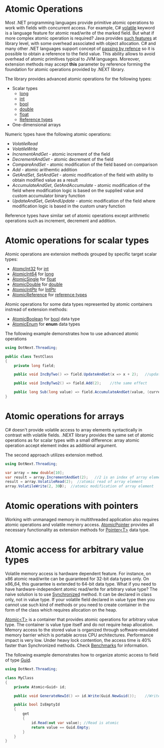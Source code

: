 Atomic Operations
====

Most .NET programming languages provide primitive atomic operations to work with fields with concurrent access. For example, C# [volatile](https://docs.microsoft.com/en-us/dotnet/csharp/language-reference/keywords/volatile) keyword is a language feature for atomic read/write of the marked field. But what if more complex atomic operation is required? Java provides [such features](https://docs.oracle.com/javase/8/docs/api/java/util/concurrent/atomic/AtomicInteger.html) at library level, with some overhead associated with object allocation. C# and many other .NET languages support concept of [passing by refence](https://docs.microsoft.com/en-us/dotnet/csharp/language-reference/keywords/ref) so it is possible to obtain a reference to the field value. This ability allows to avoid overhead of atomic primitives typical to JVM languages. Moreover, extension methods may accept **this** parameter by reference forming the foundation for atomic operations provided  by .NEXT library.

The library provides advanced atomic operations for the following types:
* Scalar types
    * [long](https://docs.microsoft.com/en-us/dotnet/api/system.int64)
    * [int](https://docs.microsoft.com/en-us/dotnet/api/system.int32)
    * [bool](https://docs.microsoft.com/en-us/dotnet/api/system.boolean)
    * [double](https://docs.microsoft.com/en-us/dotnet/api/system.double)
    * [float](https://docs.microsoft.com/en-us/dotnet/api/system.single)
    * [Reference types](https://docs.microsoft.com/en-us/dotnet/csharp/language-reference/keywords/reference-types)
* One-dimensional arrays

Numeric types have the following atomic operations:
* _VolatileRead_
* _VolatileWrite_
* _IncrementAndGet_ - atomic increment of the field
* _DecrementAndGet_ - atomic decrement of the field
* _CompareAndSet_ - atomic modification of the field based on comparison
* _Add_ - atomic arithemtic addition
* _GetAndSet_, _SetAndGet_ - atomic modification of the field with ability to obtain modified value as a result
* _AccumulateAndGet_, _GetAndAccumulate_ - atomic modification of the field where modification logic is based on the supplied value and custom accumulator binary function
* _UpdateAndGet_, _GetAndUpdate_ - atomic modification of the field where modification logic is based in the custom unary function

Reference types have similar set of atomic operations except arithmetic operations such as increment, decrement and addition.

# Atomic operations for scalar types
Atomic operations are extension methods grouped by specific target scalar types:
* [AtomcInt32](../../api/DotNext.Threading.AtomicInt32.yml) for [int](https://docs.microsoft.com/en-us/dotnet/api/system.int32)
* [AtomicInt64](../../api/DotNext.Threading.AtomicInt64.yml) for [long](https://docs.microsoft.com/en-us/dotnet/api/system.int64)
* [AtomicSingle](../../api/DotNext.Threading.AtomicSingle.yml) for [float](https://docs.microsoft.com/en-us/dotnet/api/system.single)
* [AtomicDouble](../../api/DotNext.Threading.AtomicDouble.yml) for [double](https://docs.microsoft.com/en-us/dotnet/api/system.double)
* [AtomicIntPtr](../../api/DotNext.Threading.AtomicIntPtr.yml) for [IntPtr](https://docs.microsoft.com/en-us/dotnet/api/system.intptr)
* [AtomicReference](../../api/DotNext.Threading.AtomicReference.yml) for [reference types](https://docs.microsoft.com/en-us/dotnet/csharp/language-reference/keywords/reference-types)

Atomic operations for some data types represented by atomic containers instread of extension methods:
* [AtomicBoolean](../../api/DotNext.Threading.AtomicBoolean.yml) for [bool](https://docs.microsoft.com/en-us/dotnet/api/system.boolean) data type
* [AtomicEnum](../../api/DotNext.Threading.AtomicEnum-1.yml) for **enum** data types

The following example demonstrates how to use advanced atomic operations
```csharp
using DotNext.Threading;

public class TestClass
{
    private long field;

    public void IncByTwo() => field.UpdateAndGet(x => x + 2);   //update field with a sum of its value and constant 2 atomically

    public void IncByTwo2() => field.Add(2);    //the same effect

    public long Sub(long value) => field.AccumulateAndGet(value, (current, v) => current - value); //the same as field -= value but performed atomically
}
```

# Atomic operations for arrays
C# doesn't provide volatile access to array elements syntactically in contrast with volatile fields. .NEXT library provides the same set of atomic operations as for scalar types with a small difference: array atomic operation accept element index as additional argument.

The second approach utilizes extension method.
```csharp
using DotNext.Threading;

var array = new double[10];
var result = array.IncrementAndGet(2);   //2 is an index of array element to be modified
result = array.VolatileRead(2);  //atomic read of array element
array.VolatileWrite(2, 30D);  //atomic modification of array element
```

# Atomic operations with pointers
Working with unmanaged memory in multithreaded application also requires atomic operations and volatile memory access. [AtomicPointer](../../api/DotNext.Threading.AtomicPointer.yml) provides all necessary functionality as extension methods for [Pointer&lt;T&gt;](../../api/DotNext.Runtime.InteropServices.Pointer-1.yml) data type.

# Atomic access for arbitrary value types
Volatile memory access is hardware dependent feature. For instance, on x86 atomic read/write can be guaranteed for 32-bit data types only. On x86_64, this guarantee is extended to 64-bit data type. What if you need to have hardware-independent atomic read/write for arbitrary value type? The naive solution is to use [Synchronized](https://docs.microsoft.com/en-us/dotnet/api/system.runtime.compilerservices.methodimploptions#System_Runtime_CompilerServices_MethodImplOptions_Synchronized) method. It can be declared in class only, not in value type. If your volatile field declared in value type then you cannot use such kind of methods or you need to create container in the form of the class which requires allocation on the heap.

[Atomic&lt;T&gt;](../../api/DotNext.Threading.Atomic-1.yml) is a container that provides atomic operations for arbitrary value type. The container is value type itself and do not require heap allocation. Memory access to the stored value is organized through software-emulated memory barrier which is portable across CPU architectures. Performance impact is very low. Under heavy lock contention, the access time is 40% faster than Synchronized methods. Check [Benchmarks](../../benchmarks.md) for information.

The following example demonstrates how to organize atomic access to field of type [Guid](https://docs.microsoft.com/en-us/dotnet/api/system.guid).
```csharp
using DotNext.Threading;

class MyClass
{
	private Atomic<Guid> id;

	public void GenerateNewId() => id.Write(Guid.NewGuid());	//Write is atomic

	public bool IsEmptyId 
	{
		get
		{
			id.Read(out var value);	//Read is atomic
			return value == Guid.Empty;
		}
	}
}
```